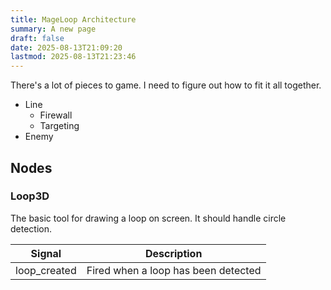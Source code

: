 ```yaml
---
title: MageLoop Architecture
summary: A new page
draft: false
date: 2025-08-13T21:09:20
lastmod: 2025-08-13T21:23:46
---
```

There's a lot of pieces to game. I need to figure out how to fit it all together.

- Line
	- Firewall
	- Targeting
- Enemy

## Nodes
### Loop3D
The basic tool for drawing a loop on screen. It should handle circle detection.

| Signal       | Description                         |
| ------------ | ----------------------------------- |
| loop_created | Fired when a loop has been detected |


